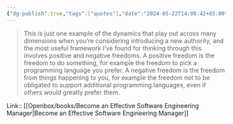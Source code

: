 ```yaml
---
{"dg-publish":true,"tags":["quotes"],"date":"2024-05-22T14:08:42+03:00","title":"positive and negative freedom","aliases":"positive and negative freedom","dg-path":"/quotes/202405221408.md","permalink":"/quotes/202405221408/","dgPassFrontmatter":true}
---
```



> This is just one example of the dynamics that play out across many dimensions when you’re considering introducing a new authority, and the most useful framework I’ve found for thinking through this involves positive and negative freedoms. A positive freedom is the freedom to do something, for example the freedom to pick a programming language you prefer. A negative freedom is the freedom from things happening to you, for example the freedom not to be obligated to support additional programming languages, even if others would greatly prefer them.

Link:: [[Openbox/books/Become an Effective Software Engineering Manager|Become an Effective Software Engineering Manager]]

